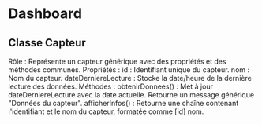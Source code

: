 # Dashboard
## Classe Capteur
Rôle : Représente un capteur générique avec des propriétés et des méthodes communes.
Propriétés :
id : Identifiant unique du capteur.
nom : Nom du capteur.
dateDerniereLecture : Stocke la date/heure de la dernière lecture des données.
Méthodes :
obtenirDonnees() :
Met à jour dateDerniereLecture avec la date actuelle.
Retourne un message générique "Données du capteur".
afficherInfos() :
Retourne une chaîne contenant l'identifiant et le nom du capteur, formatée comme [id] nom.
